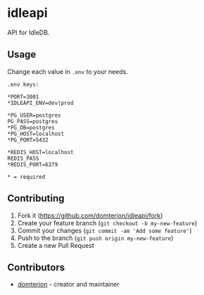 # idleapi

API for IdleDB.

## Usage

Change each value in `.env` to your needs.

```
.env keys:

*PORT=3001
*IDLEAPI_ENV=dev|prod

*PG_USER=postgres
PG_PASS=postgres
*PG_DB=postgres
*PG_HOST=localhost
*PG_PORT=5432

*REDIS_HOST=localhost
REDIS_PASS
*REDIS_PORT=6379

* = required
```

## Contributing

1. Fork it (<https://github.com/domterion/idleapi/fork>)
2. Create your feature branch (`git checkout -b my-new-feature`)
3. Commit your changes (`git commit -am 'Add some feature'`)
4. Push to the branch (`git push origin my-new-feature`)
5. Create a new Pull Request

## Contributors

- [domterion](https://github.com/domterion) - creator and maintainer
